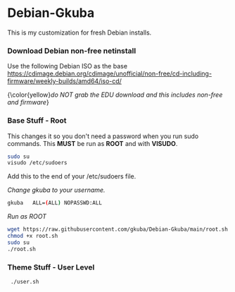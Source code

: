 # Debian-Gkuba

This is my customization for fresh Debian installs.

### Download Debian non-free netinstall

Use the following Debian ISO as the base <https://cdimage.debian.org/cdimage/unofficial/non-free/cd-including-firmware/weekly-builds/amd64/iso-cd/>

{\color{yellow}*do NOT grab the EDU download and this includes non-free and firmware*}
### Base Stuff - Root

This changes it so you don't need a password when you run sudo commands. This **MUST** be run as **ROOT** and with **VISUDO**.

```bash
sudo su
visudo /etc/sudoers
```
Add this to the end of your /etc/sudoers file. 

_Change gkuba to your username._
```bash
gkuba   ALL=(ALL) NOPASSWD:ALL
```

_Run as ROOT_
```bash
wget https://raw.githubusercontent.com/gkuba/Debian-Gkuba/main/root.sh
chmod +x root.sh
sudo su
./root.sh
```

### Theme Stuff - User Level
 ```bash
  ./user.sh
 ```
